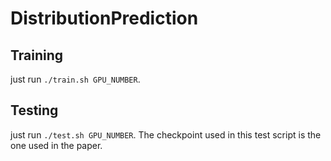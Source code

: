 # DistributionPrediction

## Training

just run `./train.sh GPU_NUMBER`.

## Testing

just run `./test.sh GPU_NUMBER`.
The checkpoint used in this test script is the one used in the paper.
 